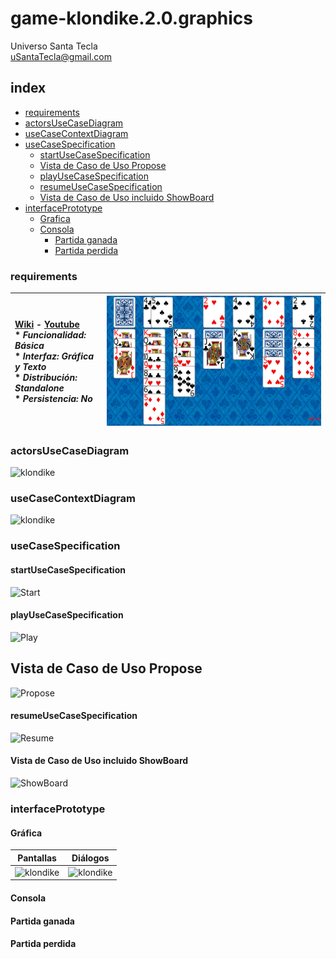 # game-klondike.2.0.graphics
Universo Santa Tecla  
[uSantaTecla@gmail.com](mailto:uSantaTecla@gmail.com)  
  
## index

* [requirements](#requirements)   
* [actorsUseCaseDiagram](#actorsUseCaseDiagram)  
* [useCaseContextDiagram](#useCaseContextDiagram)
* [useCaseSpecification](#useCaseSpecification)
    * [startUseCaseSpecification](#startUseCaseSpecification)  
    * [Vista de Caso de Uso Propose](#vista-de-caso-de-uso-propose)  
    * [playUseCaseSpecification](#playUseCaseSpecification)
    * [resumeUseCaseSpecification](#resumeUseCaseSpecification) 
    * [Vista de Caso de Uso incluido ShowBoard](#vista-de-caso-de-uso-incluido-showboard)  
* [interfacePrototype](#interfacePrototype) 
    * [Grafica](#grafica)  
    * [Consola](#consola)  
        * [Partida ganada](#partida-ganada)  
        * [Partida perdida](#partida-perdida)  

### requirements  

| [Wiki](https://es.wikipedia.org/wiki/Solitario_de_cartas) - [Youtube](https://www.youtube.com/watch?v=yjgQXcFVBQY)<br/> * _Funcionalidad: **Básica**_<br/>  * _Interfaz: **Gráfica y Texto**_<br/>  * _Distribución: **Standalone**_<br/>  * _Persistencia: **No**_<br/> | ![klondike](./docs/images/klondike.jpg) | 
| :------- | :------: |  

### actorsUseCaseDiagram 

![klondike]()

### useCaseContextDiagram

![klondike]() 

### useCaseSpecification

#### startUseCaseSpecification
![Start]()  

#### playUseCaseSpecification
![Play]() 
## Vista de Caso de Uso Propose  
![Propose]()  

#### resumeUseCaseSpecification 
![Resume]()  

#### Vista de Caso de Uso incluido ShowBoard  
![ShowBoard]()  

### interfacePrototype

#### Gráfica

| Pantallas | Diálogos |
|---|---|
| ![klondike]() | ![klondike]() |

#### Consola

#### Partida ganada

#### Partida perdida
